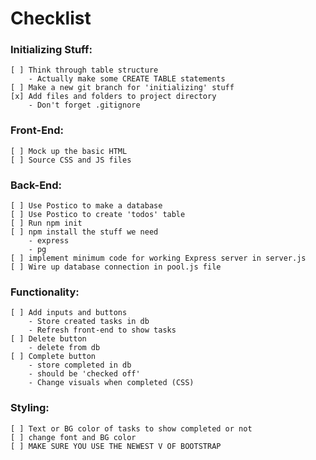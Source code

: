 # Checklist

### Initializing Stuff:

    [ ] Think through table structure
        - Actually make some CREATE TABLE statements
    [ ] Make a new git branch for 'initializing' stuff 
    [x] Add files and folders to project directory
        - Don't forget .gitignore

### Front-End:

    [ ] Mock up the basic HTML
    [ ] Source CSS and JS files

### Back-End:

    [ ] Use Postico to make a database
    [ ] Use Postico to create 'todos' table
    [ ] Run npm init
    [ ] npm install the stuff we need
        - express
        - pg
    [ ] implement minimum code for working Express server in server.js
    [ ] Wire up database connection in pool.js file

### Functionality:

    [ ] Add inputs and buttons
        - Store created tasks in db
        - Refresh front-end to show tasks
    [ ] Delete button
        - delete from db
    [ ] Complete button 
        - store completed in db
        - should be 'checked off'
        - Change visuals when completed (CSS)

### Styling:

    [ ] Text or BG color of tasks to show completed or not
    [ ] change font and BG color
    [ ] MAKE SURE YOU USE THE NEWEST V OF BOOTSTRAP
  